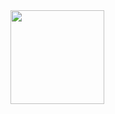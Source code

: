 <img align="middle" height="150px" src="https://camo.githubusercontent.com/c0e999320308c853d651737d339b3f579000257b2cb0488a05a1f5c961bc501a/68747470733a2f2f6769746875622d726561646d652d73746174732d6769742d6d617374657272737461612d7269636b737461612e76657263656c2e6170702f6170692f746f702d6c616e67732f3f757365726e616d653d4b726973682d446570616e6926746578745f636f6c6f723d4646464646462662675f636f6c6f723d303030303030267469746c655f636f6c6f723d393462346134266c616e67735f636f756e743d3135266c61796f75743d636f6d7061637426686964655f626f726465723d74727565" data-canonical-src="https://github-readme-stats-git-masterrstaa-rickstaa.vercel.app/api/top-langs/?username=Turtle358&amp;text_color=FFFFFF&amp;bg_color=000000&amp;title_color=94b4a4&amp;langs_count=15&amp;layout=compact&amp;hide_border=true" style="max-width: 100%;">

